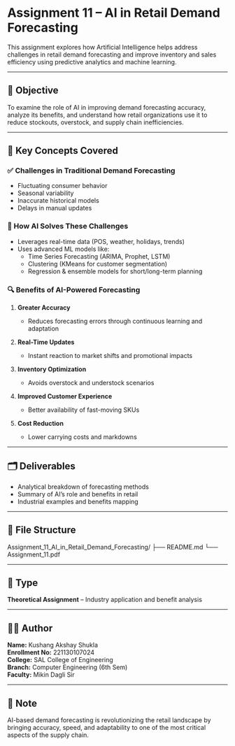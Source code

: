 # Assignment 11 – AI in Retail Demand Forecasting

This assignment explores how Artificial Intelligence helps address challenges in retail demand forecasting and improve inventory and sales efficiency using predictive analytics and machine learning.

---

## 🧠 Objective

To examine the role of AI in improving demand forecasting accuracy, analyze its benefits, and understand how retail organizations use it to reduce stockouts, overstock, and supply chain inefficiencies.

---

## 🛒 Key Concepts Covered

### ✅ Challenges in Traditional Demand Forecasting
- Fluctuating consumer behavior
- Seasonal variability
- Inaccurate historical models
- Delays in manual updates

### 🤖 How AI Solves These Challenges
- Leverages real-time data (POS, weather, holidays, trends)
- Uses advanced ML models like:
  - Time Series Forecasting (ARIMA, Prophet, LSTM)
  - Clustering (KMeans for customer segmentation)
  - Regression & ensemble models for short/long-term planning

### 🔍 Benefits of AI-Powered Forecasting

1. **Greater Accuracy**  
   - Reduces forecasting errors through continuous learning and adaptation

2. **Real-Time Updates**  
   - Instant reaction to market shifts and promotional impacts

3. **Inventory Optimization**  
   - Avoids overstock and understock scenarios

4. **Improved Customer Experience**  
   - Better availability of fast-moving SKUs

5. **Cost Reduction**  
   - Lower carrying costs and markdowns

---

## 🗂️ Deliverables

- Analytical breakdown of forecasting methods
- Summary of AI’s role and benefits in retail
- Industrial examples and benefits mapping

---

## 📂 File Structure
Assignment_11_AI_in_Retail_Demand_Forecasting/
├── README.md
└── Assignment_11.pdf

---

## 📄 Type

**Theoretical Assignment** – Industry application and benefit analysis

---

## 🧑‍💼 Author

**Name:** Kushang Akshay Shukla  
**Enrollment No:** 221130107024  
**College:** SAL College of Engineering  
**Branch:** Computer Engineering (6th Sem)  
**Faculty:** Mikin Dagli Sir

---

## 📌 Note

AI-based demand forecasting is revolutionizing the retail landscape by bringing accuracy, speed, and adaptability to one of the most critical aspects of the supply chain.

